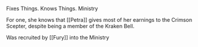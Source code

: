 Fixes Things.  Knows Things. Ministry

For one, she knows that [[Petra]] gives most of her earnings to the Crimson Scepter, despite being a member of the Kraken Bell.

Was recruited by [[Fury]] into the Ministry